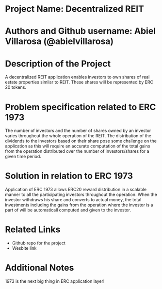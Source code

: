 # Project Name: Decentralized REIT

# Authors and Github username: Abiel Villarosa (@abielvillarosa)

# Description of the Project 

A decentralized REIT application enables investors to own shares of real estate properties similar to REIT. These shares will be represented by ERC 20 tokens. 

# Problem specification related to ERC 1973

The number of investors and the number of shares owned by an investor varies throughout the whole operation of the REIT. The distribution of the dividends to the investors based on their share pose some challenge on the application as this will require an accurate computation of the total gains from the operation distributed over the number of investors/shares for a given time period.

# Solution in relation to ERC 1973 

Application of ERC 1973 allows ERC20 reward distribution in a scalable manner to all the participating investors throughout the operation. When the investor withdraws his share and converts to actual money, the total investments including the gains from the operation where the investor is a part of will be automaticall computed and given to the investor.

# Related Links

* Github repo for the project
* Wesbite link

# Additional Notes 

 1973 is the next big thing in ERC application layer!
